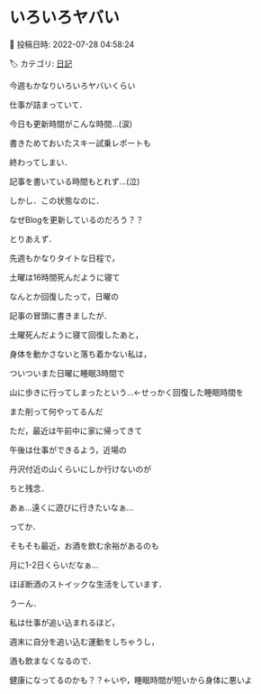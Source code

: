 # いろいろヤバい

📅 投稿日時: 2022-07-28 04:58:24

🏷️ カテゴリ: [日記](cc4b5682fb7b8b144980957a978653fb0.md)

今週もかなりいろいろヤバいくらい


仕事が詰まっていて．


今日も更新時間がこんな時間…(涙)





書きためておいたスキー試乗レポートも


終わってしまい．


記事を書いている時間もとれず…(泣)





しかし．この状態なのに．


なぜBlogを更新しているのだろう？？





とりあえず．


先週もかなりタイトな日程で，


土曜は16時間死んだように寝て


なんとか回復したって，日曜の


記事の冒頭に書きましたが．





土曜死んだように寝て回復したあと，


身体を動かさないと落ち着かない私は，


ついついまた日曜に睡眠3時間で


山に歩きに行ってしまったという…←せっかく回復した睡眠時間を


また削って何やってるんだ





ただ，最近は午前中に家に帰ってきて


午後は仕事ができるよう，近場の


丹沢付近の山くらいにしか行けないのが


ちと残念．





あぁ…遠くに遊びに行きたいなぁ…


ってか．


そもそも最近，お酒を飲む余裕があるのも


月に1-2日くらいだなぁ…


ほぼ断酒のストイックな生活をしています．





うーん．


私は仕事が追い込まれるほど，


週末に自分を追い込む運動をしちゃうし，


酒も飲まなくなるので．


健康になってるのかも？？←いや，睡眠時間が短いから身体に悪いよ
